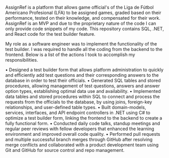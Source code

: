 AssignRef is a platform that allows game official's of the Liga de Fútbol Americano Profesional (LFA) to be assigned games, graded based on their performance, tested on their knowledge, and compensated for their work. AssignRef is an MVP and due to the proprietary nature of the code I can only provide code snippets of my code. This repository contains SQL, .NET, and React code for the test builder feature. 

My role as a software engineer was to implement the functionality of the test builder. I was required to handle all the coding from the backend to the frontend. Below is a list of the actions I took to accomplish my responsibilities.

• Designed a test builder form that allows platform administration to quickly and efficiently add
test questions and their corresponding answers to the database in order to test their officials.
• Generated SQL tables and stored procedures, allowing management of test questions, answers
and answer option types, establishing optimal data use and availability.
• Implemented data tables and stored procedures within SQL to connect and process the
requests from the officials to the database, by using joins, foreign-key relationships, and user-defined table types.
• Built domain-models, services, interfaces, and API endpoint controllers in .NET using C# to
optimize a test builder form, linking the frontend to the backend to create a fully functional
form.
• Conducted daily code talks, standup meetings and regular peer reviews with fellow developers
that enhanced the learning environment and improved overall code quality.
• Performed pull requests and multiple successful branch merges through GitHub after
resolving merge conflicts and collaborated with a product development team using Git and
GitHub for source control and repo management.
